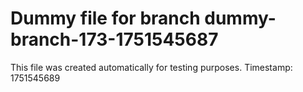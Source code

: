 # Dummy file for branch dummy-branch-173-1751545687

This file was created automatically for testing purposes.
Timestamp: 1751545689